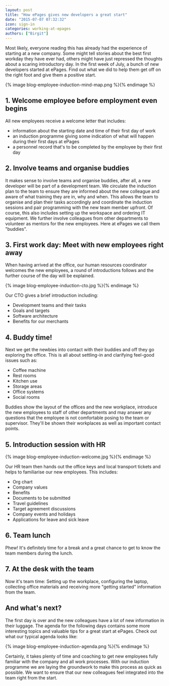 ```yaml
---
layout: post
title: "How ePages gives new developers a great start"
date: "2015-07-07 07:32:32"
icon: sign-in
categories: working-at-epages
authors: ["Birgit"]
---
```


Most likely, everyone reading this has already had the experience of starting at a new company.
Some might tell stories about the best first workday they have ever had, others might have just repressed the thoughts about a scaring introductory day.
In the first week of July, a bunch of new developers started at ePages.
Find out what we did to help them get off on the right foot and give them a positive start.

{% image blog-employee-induction-mind-map.png %}{% endimage %}

## 1. Welcome employee before employment even begins

All new employees receive a welcome letter that includes:

* information about the starting date and time of their first day of work
* an induction programme giving some indication of what will happen during their first days at ePages
* a personnel record that's to be completed by the employee by their first day

## 2. Involve teams and organise buddies

It makes sense to involve teams and organise buddies, after all, a new developer will be part of a development team.
We circulate the induction plan to the team to ensure they are informed about the new colleague and aware of what training they are in, why and when.
This allows the team to organise and plan their tasks accordingly and coordinate the induction sessions and pair programming with the new team member upfront.
Of course, this also includes setting up the workspace and ordering IT equipment.
We further involve colleagues from other departments to volunteer as mentors for the new employees.
Here at ePages we call them "buddies".

## 3. First work day: Meet with new employees right away

When having arrived at the office, our human resources coordinator welcomes the new employees, a round of introductions follows and the further course of the day will be explained.

{% image blog-employee-induction-cto.jpg %}{% endimage %}

Our CTO gives a brief introduction including:

* Development teams and their tasks
* Goals and targets
* Software architecture
* Benefits for our merchants

## 4. Buddy time!

Next we get the newbies into contact with their buddies and off they go exploring the office.
This is all about settling-in and clarifying feel-good issues such as:

* Coffee machine
* Rest rooms
* Kitchen use
* Storage areas
* Office systems
* Social rooms

Buddies show the layout of the offices and the new workplace, introduce the new employees to staff of other departments and may answer any questions that the employee is not comfortable posing to the team or supervisor.
They'll be shown their workplaces as well as important contact points.

## 5. Introduction session with HR

{% image blog-employee-induction-welcome.jpg %}{% endimage %}

Our HR team then hands out the office keys and local transport tickets and helps to familiarise our new employees.
This includes:

* Org chart
* Company values
* Benefits
* Documents to be submitted
* Travel guidelines
* Target agreement discussions
* Company events and holidays
* Applications for leave and sick leave

## 6. Team lunch

Phew! It's definitely time for a break and a great chance to get to know the team members during the lunch.

## 7. At the desk with the team

Now it's team time: Setting up the workplace, configuring the laptop, collecting office materials and receiving more "getting started" information from the team.

## And what's next?

The first day is over and the new colleagues have a lot of new information in their luggage.
The agenda for the following days contains some more interesting topics and valuable tips for a great start at ePages.
Check out what our typical agenda looks like:

{% image blog-employee-induction-agenda.png %}{% endimage %}

Certainly, it takes plenty of time and coaching to get new employees fully familiar with the company and all work processes.
With our induction programme we are laying the groundwork to make this process as quick as possible.
We want to ensure that our new colleagues feel integrated into the team right from the start.
